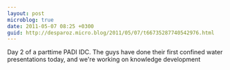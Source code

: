 ```yaml
---
layout: post
microblog: true
date: 2011-05-07 08:25 +0300
guid: http://desparoz.micro.blog/2011/05/07/t66735287740542976.html
---
```

Day 2 of a parttime PADI IDC. The guys have done their first confined water presentations today, and we're working on knowledge development

